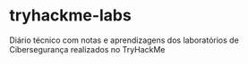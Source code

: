 # tryhackme-labs
Diário técnico com notas e aprendizagens dos laboratórios de Cibersegurança realizados no TryHackMe
